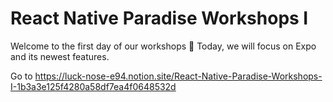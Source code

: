# React Native Paradise Workshops I

Welcome to the first day of our workshops 👋 Today, we will focus on Expo and its newest features.

Go to https://luck-nose-e94.notion.site/React-Native-Paradise-Workshops-I-1b3a3e125f4280a58df7ea4f0648532d
